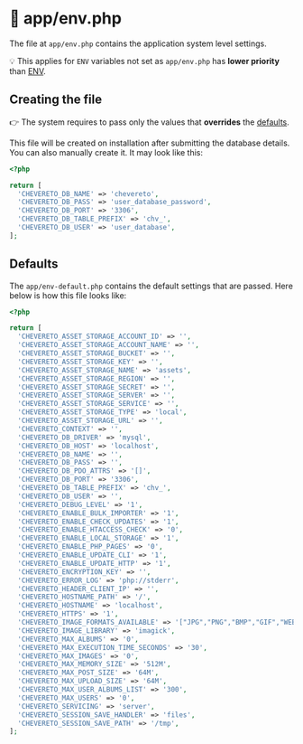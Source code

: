 # 📌 app/env.php

The file at `app/env.php` contains the application system level settings.

💡 This applies for `ENV` variables not set as `app/env.php` has **lower priority** than [ENV](environment.md).

## Creating the file

👉 The system requires to pass only the values that **overrides** the [defaults](#defaults).

This file will be created on installation after submitting the database details. You can also manually create it. It may look like this:

```php
<?php

return [
  'CHEVERETO_DB_NAME' => 'chevereto',
  'CHEVERETO_DB_PASS' => 'user_database_password',
  'CHEVERETO_DB_PORT' => '3306',
  'CHEVERETO_DB_TABLE_PREFIX' => 'chv_',
  'CHEVERETO_DB_USER' => 'user_database',
];
```

## Defaults

The `app/env-default.php` contains the default settings that are passed. Here below is how this file looks like:

```php
<?php

return [
  'CHEVERETO_ASSET_STORAGE_ACCOUNT_ID' => '',
  'CHEVERETO_ASSET_STORAGE_ACCOUNT_NAME' => '',
  'CHEVERETO_ASSET_STORAGE_BUCKET' => '',
  'CHEVERETO_ASSET_STORAGE_KEY' => '',
  'CHEVERETO_ASSET_STORAGE_NAME' => 'assets',
  'CHEVERETO_ASSET_STORAGE_REGION' => '',
  'CHEVERETO_ASSET_STORAGE_SECRET' => '',
  'CHEVERETO_ASSET_STORAGE_SERVER' => '',
  'CHEVERETO_ASSET_STORAGE_SERVICE' => '',
  'CHEVERETO_ASSET_STORAGE_TYPE' => 'local',
  'CHEVERETO_ASSET_STORAGE_URL' => '',
  'CHEVERETO_CONTEXT' => '',
  'CHEVERETO_DB_DRIVER' => 'mysql',
  'CHEVERETO_DB_HOST' => 'localhost',
  'CHEVERETO_DB_NAME' => '',
  'CHEVERETO_DB_PASS' => '',
  'CHEVERETO_DB_PDO_ATTRS' => '[]',
  'CHEVERETO_DB_PORT' => '3306',
  'CHEVERETO_DB_TABLE_PREFIX' => 'chv_',
  'CHEVERETO_DB_USER' => '',
  'CHEVERETO_DEBUG_LEVEL' => '1',
  'CHEVERETO_ENABLE_BULK_IMPORTER' => '1',
  'CHEVERETO_ENABLE_CHECK_UPDATES' => '1',
  'CHEVERETO_ENABLE_HTACCESS_CHECK' => '0',
  'CHEVERETO_ENABLE_LOCAL_STORAGE' => '1',
  'CHEVERETO_ENABLE_PHP_PAGES' => '0',
  'CHEVERETO_ENABLE_UPDATE_CLI' => '1',
  'CHEVERETO_ENABLE_UPDATE_HTTP' => '1',
  'CHEVERETO_ENCRYPTION_KEY' => '',
  'CHEVERETO_ERROR_LOG' => 'php://stderr',
  'CHEVERETO_HEADER_CLIENT_IP' => '',
  'CHEVERETO_HOSTNAME_PATH' => '/',
  'CHEVERETO_HOSTNAME' => 'localhost',
  'CHEVERETO_HTTPS' => '1',
  'CHEVERETO_IMAGE_FORMATS_AVAILABLE' => '["JPG","PNG","BMP","GIF","WEBP"]',
  'CHEVERETO_IMAGE_LIBRARY' => 'imagick',
  'CHEVERETO_MAX_ALBUMS' => '0',
  'CHEVERETO_MAX_EXECUTION_TIME_SECONDS' => '30',
  'CHEVERETO_MAX_IMAGES' => '0',
  'CHEVERETO_MAX_MEMORY_SIZE' => '512M',
  'CHEVERETO_MAX_POST_SIZE' => '64M',
  'CHEVERETO_MAX_UPLOAD_SIZE' => '64M',
  'CHEVERETO_MAX_USER_ALBUMS_LIST' => '300',
  'CHEVERETO_MAX_USERS' => '0',
  'CHEVERETO_SERVICING' => 'server',
  'CHEVERETO_SESSION_SAVE_HANDLER' => 'files',
  'CHEVERETO_SESSION_SAVE_PATH' => '/tmp',
];
```
